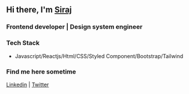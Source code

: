 ## Hi there, I'm [Siraj]  


### Frontend developer | Design system engineer

### Tech Stack
- Javascript/Reactjs/Html/CSS/Styled Component/Bootstrap/Tailwind

### Find me here sometime
[Linkedin] | [Twitter]

<br/>

[Siraj]: https://portfolio-2-0-hazel-one.vercel.app/
[twitter]: https://twitter.com/engsiraj_
[linkedin]: https://linkedin.com/in/engsiraj

